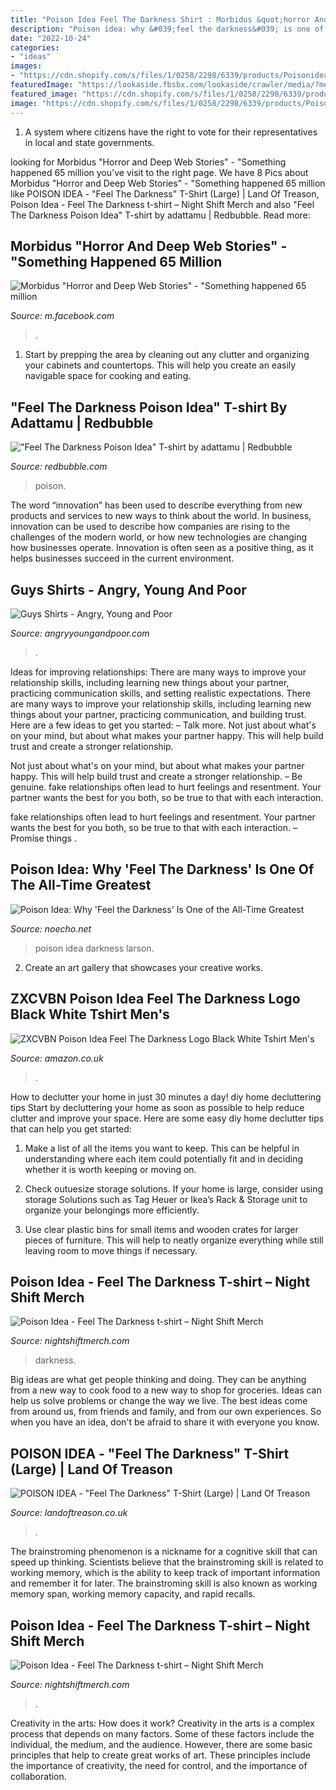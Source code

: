 ```yaml
---
title: "Poison Idea Feel The Darkness Shirt : Morbidus &quot;horror And Deep Web Stories&quot;"
description: "Poison idea: why &#039;feel the darkness&#039; is one of the all-time greatest"
date: "2022-10-24"
categories:
- "ideas"
images:
- "https://cdn.shopify.com/s/files/1/0258/2298/6339/products/Poisonidea-Feelthedarkness_1200x630.jpg?v=1605648142"
featuredImage: "https://lookaside.fbsbx.com/lookaside/crawler/media/?media_id=3207798699282947"
featured_image: "https://cdn.shopify.com/s/files/1/0258/2298/6339/products/Poisonidea-Feelthedarkness_1200x630.jpg?v=1605648142"
image: "https://cdn.shopify.com/s/files/1/0258/2298/6339/products/Poisonidea-Feelthedarkness_1800x1800.jpg?v=1605648142"
---
```



1. A system where citizens have the right to vote for their representatives in local and state governments.

	

		
looking for Morbidus &quot;Horror and Deep Web Stories&quot; - &quot;Something happened 65 million you've visit to the right page. We have 8 Pics about Morbidus &quot;Horror and Deep Web Stories&quot; - &quot;Something happened 65 million like POISON IDEA - &quot;Feel The Darkness&quot; T-Shirt (Large) | Land Of Treason, Poison Idea - Feel The Darkness t-shirt – Night Shift Merch and also &quot;Feel The Darkness Poison Idea&quot; T-shirt by adattamu | Redbubble. Read more:
		
    
## Morbidus &quot;Horror And Deep Web Stories&quot; - &quot;Something Happened 65 Million

<img loading=lazy src="https://lookaside.fbsbx.com/lookaside/crawler/media/?media_id=3207798699282947" onerror="this.onerror=null;this.src='https://tse4.mm.bing.net/th?id=OIP.xOPFZkmCfFQeXgg35PpbVQHaF7&amp;pid=15.1';" alt="Morbidus &quot;Horror and Deep Web Stories&quot; - &quot;Something happened 65 million">

_Source: m.facebook.com_

>. 

	

1. Start by prepping the area by cleaning out any clutter and organizing your cabinets and countertops. This will help you create an easily navigable space for cooking and eating.

    
## &quot;Feel The Darkness Poison Idea&quot; T-shirt By Adattamu | Redbubble

<img loading=lazy src="https://ih1.redbubble.net/image.2040793853.4876/ssrco,slim_fit_t_shirt,two_model,101010:01c5ca27c6,front,square_three_quarter,1000x1000.jpg" onerror="this.onerror=null;this.src='https://tse4.mm.bing.net/th?id=OIP.1x_n_VeyGfU_TILmamaJTQHaHa&amp;pid=15.1';" alt="&quot;Feel The Darkness Poison Idea&quot; T-shirt by adattamu | Redbubble">

_Source: redbubble.com_

>poison. 

	

The word “innovation” has been used to describe everything from new products and services to new ways to think about the world. In business, innovation can be used to describe how companies are rising to the challenges of the modern world, or how new technologies are changing how businesses operate. Innovation is often seen as a positive thing, as it helps businesses succeed in the current environment.

    
## Guys Shirts - Angry, Young And Poor

<img loading=lazy src="http://www.angryyoungandpoor.com/store/pc/catalog/products/clothes2/warriorpoloburg.jpg" onerror="this.onerror=null;this.src='https://tse2.mm.bing.net/th?id=OIP.o1_L494cJWAsbvyvhaz-SAAAAA&amp;pid=15.1';" alt="Guys Shirts - Angry, Young and Poor">

_Source: angryyoungandpoor.com_

>. 

	

Ideas for improving relationships: There are many ways to improve your relationship skills, including learning new things about your partner, practicing communication skills, and setting realistic expectations.
There are many ways to improve your relationship skills, including learning new things about your partner, practicing communication, and building trust. Here are a few ideas to get you started: 
     – Talk more. Not just about what's on your mind, but about what makes your partner happy. This will help build trust and create a stronger relationship.

Not just about what's on your mind, but about what makes your partner happy. This will help build trust and create a stronger relationship. – Be genuine. fake relationships often lead to hurt feelings and resentment. Your partner wants the best for you both, so be true to that with each interaction.

fake relationships often lead to hurt feelings and resentment. Your partner wants the best for you both, so be true to that with each interaction. – Promise things .

    
## Poison Idea: Why &#039;Feel The Darkness&#039; Is One Of The All-Time Greatest

<img loading=lazy src="http://www.noecho.net/uploads/wysiwyg/poison_idea_chris_boarts_larson.jpg" onerror="this.onerror=null;this.src='https://tse3.mm.bing.net/th?id=OIP.i-kztFeEIQtBRWaUjMW73QHaF1&amp;pid=15.1';" alt="Poison Idea: Why &#039;Feel the Darkness&#039; Is One of the All-Time Greatest">

_Source: noecho.net_

>poison idea darkness larson. 

	

2. Create an art gallery that showcases your creative works.

    
## ZXCVBN Poison Idea Feel The Darkness Logo Black White Tshirt Men&#039;s

<img loading=lazy src="https://images-na.ssl-images-amazon.com/images/I/51NbV7MjzWL._AC_UX425_.jpg" onerror="this.onerror=null;this.src='https://tse3.mm.bing.net/th?id=OIP.8dDZLo1S4KbVMJd9izHmrgAAAA&amp;pid=15.1';" alt="ZXCVBN Poison Idea Feel The Darkness Logo Black White Tshirt Men&#039;s">

_Source: amazon.co.uk_

>. 

	

How to declutter your home in just 30 minutes a day!
diy home decluttering tips
Start by decluttering your home as soon as possible to help reduce clutter and improve your space. Here are some easy diy home declutter tips that can help you get started:

1. Make a list of all the items you want to keep. This can be helpful in understanding where each item could potentially fit and in deciding whether it is worth keeping or moving on.

2. Check outuesize storage solutions. If your home is large, consider using storage Solutions such as Tag Heuer or Ikea’s Rack & Storage unit to organize your belongings more efficiently.

3. Use clear plastic bins for small items and wooden crates for larger pieces of furniture. This will help to neatly organize everything while still leaving room to move things if necessary. 


    
## Poison Idea - Feel The Darkness T-shirt – Night Shift Merch

<img loading=lazy src="https://cdn.shopify.com/s/files/1/0258/2298/6339/products/Poisonidea-Feelthedarkness_1800x1800.jpg?v=1605648142" onerror="this.onerror=null;this.src='https://tse3.mm.bing.net/th?id=OIP.HGU7odWY1jKArhkg42Od1QHaHa&amp;pid=15.1';" alt="Poison Idea - Feel The Darkness t-shirt – Night Shift Merch">

_Source: nightshiftmerch.com_

>darkness. 

	

Big ideas are what get people thinking and doing. They can be anything from a new way to cook food to a new way to shop for groceries. Ideas can help us solve problems or change the way we live. The best ideas come from around us, from friends and family, and from our own experiences. So when you have an idea, don't be afraid to share it with everyone you know.

    
## POISON IDEA - &quot;Feel The Darkness&quot; T-Shirt (Large) | Land Of Treason

<img loading=lazy src="https://landoftreason.co.uk/wp-content/uploads/2022/09/poioson-idea-feel-darkness-shirt-small.jpg" onerror="this.onerror=null;this.src='https://tse4.mm.bing.net/th?id=OIP.aM6bG5i1LBKIwGKywPKaqwEqET&amp;pid=15.1';" alt="POISON IDEA - &quot;Feel The Darkness&quot; T-Shirt (Large) | Land Of Treason">

_Source: landoftreason.co.uk_

>. 

	

The brainstroming phenomenon is a nickname for a cognitive skill that can speed up thinking. Scientists believe that the brainstroming skill is related to working memory, which is the ability to keep track of important information and remember it for later. The brainstroming skill is also known as working memory span, working memory capacity, and rapid recalls.

    
## Poison Idea - Feel The Darkness T-shirt – Night Shift Merch

<img loading=lazy src="https://cdn.shopify.com/s/files/1/0258/2298/6339/products/Poisonidea-Feelthedarkness_1200x630.jpg?v=1605648142" onerror="this.onerror=null;this.src='https://tse4.mm.bing.net/th?id=OIP.CehVqhOhx1Q7vpb8vFN8sQHaHa&amp;pid=15.1';" alt="Poison Idea - Feel The Darkness t-shirt – Night Shift Merch">

_Source: nightshiftmerch.com_

>. 

	

Creativity in the arts: How does it work?
Creativity in the arts is a complex process that depends on many factors. Some of these factors include the individual, the medium, and the audience. However, there are some basic principles that help to create great works of art. These principles include the importance of creativity, the need for control, and the importance of collaboration.

